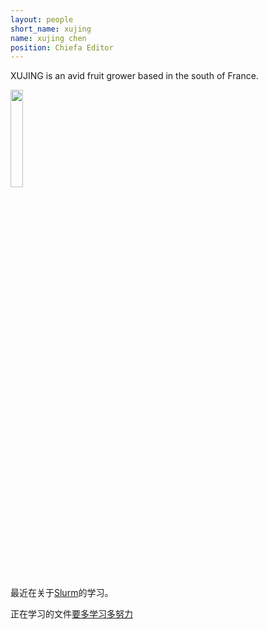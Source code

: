 ```yaml
---
layout: people
short_name: xujing
name: xujing chen
position: Chiefa Editor
---  
```


XUJING is an avid fruit grower based in the south of France.  


 <img src="/slurm/images/龙猫.jpeg" width="20%">  

最近在关于[Slurm](https://slurm.schedmd.com)的学习。  

正在学习的文件[要多学习多努力](./author/xujing-indico.pdf)
